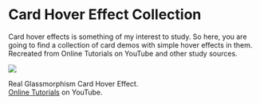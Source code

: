 # Card Hover Effect Collection

Card hover effects is something of my interest to study. So here, you are going to find a collection of card demos with simple hover effects in them. Recreated from Online Tutorials on YouTube and other study sources.

<div>
<img src="https://user-images.githubusercontent.com/100323338/191634092-455b9b97-2109-4d66-9165-2f3fc6144778.JPG">
</div>

Real Glassmorphism Card Hover Effect.<br>
[Online Tutorials](https://www.youtube.com/channel/UCbwXnUipZsLfUckBPsC7Jog) on YouTube.
